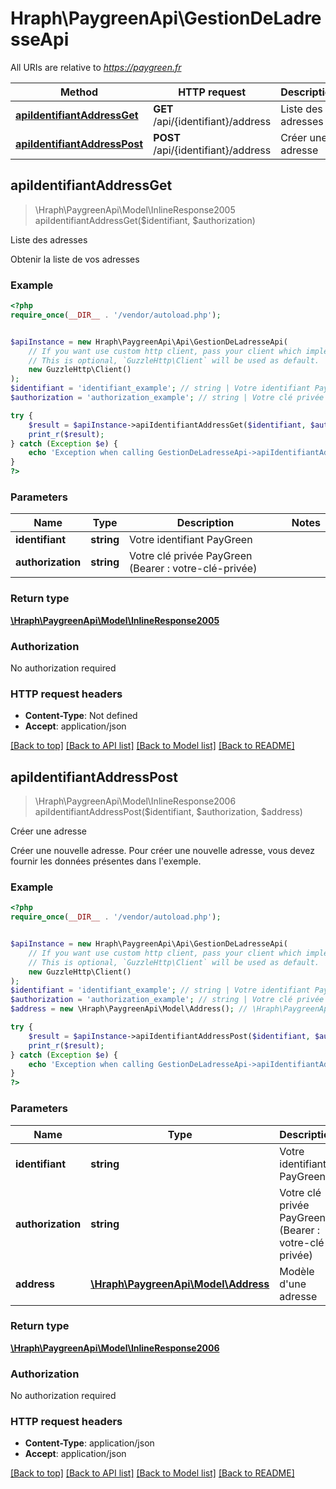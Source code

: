 # Hraph\PaygreenApi\GestionDeLadresseApi

All URIs are relative to *https://paygreen.fr*

Method | HTTP request | Description
------------- | ------------- | -------------
[**apiIdentifiantAddressGet**](GestionDeLadresseApi.md#apiIdentifiantAddressGet) | **GET** /api/{identifiant}/address | Liste des adresses
[**apiIdentifiantAddressPost**](GestionDeLadresseApi.md#apiIdentifiantAddressPost) | **POST** /api/{identifiant}/address | Créer une adresse



## apiIdentifiantAddressGet

> \Hraph\PaygreenApi\Model\InlineResponse2005 apiIdentifiantAddressGet($identifiant, $authorization)

Liste des adresses

Obtenir la liste de vos adresses

### Example

```php
<?php
require_once(__DIR__ . '/vendor/autoload.php');


$apiInstance = new Hraph\PaygreenApi\Api\GestionDeLadresseApi(
    // If you want use custom http client, pass your client which implements `GuzzleHttp\ClientInterface`.
    // This is optional, `GuzzleHttp\Client` will be used as default.
    new GuzzleHttp\Client()
);
$identifiant = 'identifiant_example'; // string | Votre identifiant PayGreen
$authorization = 'authorization_example'; // string | Votre clé privée PayGreen (Bearer : votre-clé-privée)

try {
    $result = $apiInstance->apiIdentifiantAddressGet($identifiant, $authorization);
    print_r($result);
} catch (Exception $e) {
    echo 'Exception when calling GestionDeLadresseApi->apiIdentifiantAddressGet: ', $e->getMessage(), PHP_EOL;
}
?>
```

### Parameters


Name | Type | Description  | Notes
------------- | ------------- | ------------- | -------------
 **identifiant** | **string**| Votre identifiant PayGreen |
 **authorization** | **string**| Votre clé privée PayGreen (Bearer : votre-clé-privée) |

### Return type

[**\Hraph\PaygreenApi\Model\InlineResponse2005**](../Model/InlineResponse2005.md)

### Authorization

No authorization required

### HTTP request headers

- **Content-Type**: Not defined
- **Accept**: application/json

[[Back to top]](#) [[Back to API list]](../../README.md#documentation-for-api-endpoints)
[[Back to Model list]](../../README.md#documentation-for-models)
[[Back to README]](../../README.md)


## apiIdentifiantAddressPost

> \Hraph\PaygreenApi\Model\InlineResponse2006 apiIdentifiantAddressPost($identifiant, $authorization, $address)

Créer une adresse

Créer une nouvelle adresse. Pour créer une nouvelle adresse, vous devez fournir les données présentes dans l'exemple.

### Example

```php
<?php
require_once(__DIR__ . '/vendor/autoload.php');


$apiInstance = new Hraph\PaygreenApi\Api\GestionDeLadresseApi(
    // If you want use custom http client, pass your client which implements `GuzzleHttp\ClientInterface`.
    // This is optional, `GuzzleHttp\Client` will be used as default.
    new GuzzleHttp\Client()
);
$identifiant = 'identifiant_example'; // string | Votre identifiant PayGreen
$authorization = 'authorization_example'; // string | Votre clé privée PayGreen (Bearer : votre-clé-privée)
$address = new \Hraph\PaygreenApi\Model\Address(); // \Hraph\PaygreenApi\Model\Address | Modèle d'une adresse

try {
    $result = $apiInstance->apiIdentifiantAddressPost($identifiant, $authorization, $address);
    print_r($result);
} catch (Exception $e) {
    echo 'Exception when calling GestionDeLadresseApi->apiIdentifiantAddressPost: ', $e->getMessage(), PHP_EOL;
}
?>
```

### Parameters


Name | Type | Description  | Notes
------------- | ------------- | ------------- | -------------
 **identifiant** | **string**| Votre identifiant PayGreen |
 **authorization** | **string**| Votre clé privée PayGreen (Bearer : votre-clé-privée) |
 **address** | [**\Hraph\PaygreenApi\Model\Address**](../Model/Address.md)| Modèle d&#39;une adresse |

### Return type

[**\Hraph\PaygreenApi\Model\InlineResponse2006**](../Model/InlineResponse2006.md)

### Authorization

No authorization required

### HTTP request headers

- **Content-Type**: application/json
- **Accept**: application/json

[[Back to top]](#) [[Back to API list]](../../README.md#documentation-for-api-endpoints)
[[Back to Model list]](../../README.md#documentation-for-models)
[[Back to README]](../../README.md)

